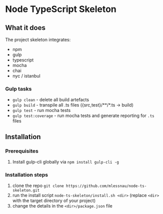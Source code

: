 # Node TypeScript Skeleton

## What it does

The project skeleton integrates:
* npm
* gulp
* typescript
* mocha
* chai
* nyc / istanbul

### Gulp tasks

* ```gulp clean``` - delete all build artefacts
* ```gulp build``` - transpile all .ts files ({src,test}/**/*.ts -> build)
* ```gulp test``` - run mocha tests
* ```gulp test:coverage``` - run mocha tests and generate reporting for ```.ts``` files

## Installation

### Prerequisites

1. Install gulp-cli globally via ```npm install gulp-cli -g```

### Installation steps

1. clone the repo ```git clone https://github.com/mlessnau/node-ts-skeleton.git```
2. run the install script ```node-ts-skeleton/install.sh <dir>``` (replace ```<dir>``` with the target directory of your project)
3. change the details in the ```<dir>/package.json``` file
